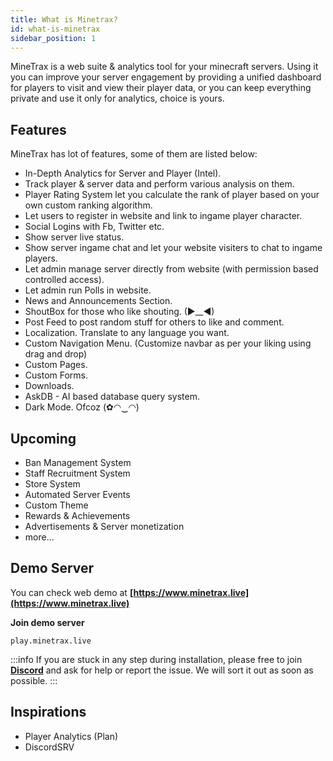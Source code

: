 ```yaml
---
title: What is Minetrax?
id: what-is-minetrax
sidebar_position: 1
---
```


MineTrax is a web suite & analytics tool for your minecraft servers. Using it you can improve your server engagement by providing a unified dashboard for players to visit and view their player data, or you can keep everything private and use it only for analytics, choice is yours.

## Features
MineTrax has lot of features, some of them are listed below:
 - In-Depth Analytics for Server and Player (Intel).
 - Track player & server data and perform various analysis on them.
 - Player Rating System let you calculate the rank of player based on your own custom ranking algorithm.
 - Let users to register in website and link to ingame player character.
 - Social Logins with Fb, Twitter etc.
 - Show server live status.
 - Show server ingame chat and let your website visiters to chat to ingame players.
 - Let admin manage server directly from website (with permission based controlled access).
 - Let admin run Polls in website.
 - News and Announcements Section.
 - ShoutBox for those who like shouting. (►__◄)
 - Post Feed to post random stuff for others to like and comment.
 - Localization. Translate to any language you want.
 - Custom Navigation Menu. (Customize navbar as per your liking using drag and drop)
 - Custom Pages.
 - Custom Forms.
 - Downloads.
 - AskDB - AI based database query system.
 - Dark Mode. Ofcoz (✿◠‿◠)

## Upcoming
 - Ban Management System
 - Staff Recruitment System
 - Store System
 - Automated Server Events
 - Custom Theme
 - Rewards & Achievements
 - Advertisements & Server monetization
 - more...

## Demo Server
You can check web demo at **[https://www.minetrax.live](https://www.minetrax.live)**

**Join demo server**
```
play.minetrax.live
```

:::info
If you are stuck in any step during installation, please free to join **[Discord](https://discord.gg/Hzfj27k)** and ask for help or report the issue. We will sort it out as soon as possible.
:::

## Inspirations
 - Player Analytics (Plan)
 - DiscordSRV